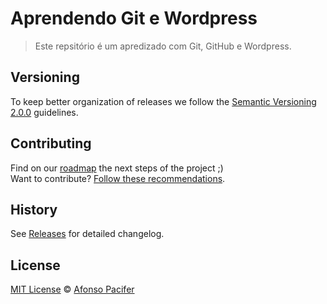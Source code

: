 # Aprendendo Git e Wordpress

> Este repsitório é um apredizado com Git, GitHub e Wordpress.

## Versioning

To keep better organization of releases we follow the [Semantic Versioning 2.0.0](http://semver.org/) guidelines.

## Contributing
Find on our [roadmap](https://github.com/afonsopacifer/open-source-boilerplate/issues/1) the next steps of the project ;)
<br>
Want to contribute? [Follow these recommendations](https://github.com/afonsopacifer/open-source-boilerplate/blob/master/CONTRIBUTING.md).

## History
See [Releases](https://github.com/afonsopacifer/open-source-boilerplate/releases) for detailed changelog.

## License
[MIT License](https://github.com/afonsopacifer/open-source-boilerplate/blob/master/LICENSE.md) © [Afonso Pacifer](http://afonsopacifer.com/)
